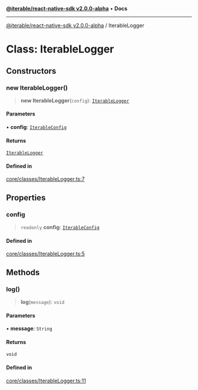 [**@iterable/react-native-sdk v2.0.0-alpha**](../README.md) • **Docs**

***

[@iterable/react-native-sdk v2.0.0-alpha](../globals.md) / IterableLogger

# Class: IterableLogger

## Constructors

### new IterableLogger()

> **new IterableLogger**(`config`): [`IterableLogger`](IterableLogger.md)

#### Parameters

• **config**: [`IterableConfig`](IterableConfig.md)

#### Returns

[`IterableLogger`](IterableLogger.md)

#### Defined in

[core/classes/IterableLogger.ts:7](https://github.com/Iterable/react-native-sdk/blob/33a336d972ce3f91e45be0626b4337400455463a/src/core/classes/IterableLogger.ts#L7)

## Properties

### config

> `readonly` **config**: [`IterableConfig`](IterableConfig.md)

#### Defined in

[core/classes/IterableLogger.ts:5](https://github.com/Iterable/react-native-sdk/blob/33a336d972ce3f91e45be0626b4337400455463a/src/core/classes/IterableLogger.ts#L5)

## Methods

### log()

> **log**(`message`): `void`

#### Parameters

• **message**: `String`

#### Returns

`void`

#### Defined in

[core/classes/IterableLogger.ts:11](https://github.com/Iterable/react-native-sdk/blob/33a336d972ce3f91e45be0626b4337400455463a/src/core/classes/IterableLogger.ts#L11)
